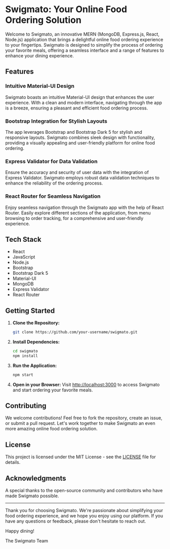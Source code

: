 
# Swigmato: Your Online Food Ordering Solution

Welcome to Swigmato, an innovative MERN (MongoDB, Express.js, React, Node.js) application that brings a delightful online food ordering experience to your fingertips. Swigmato is designed to simplify the process of ordering your favorite meals, offering a seamless interface and a range of features to enhance your dining experience.

## Features

### Intuitive Material-UI Design

Swigmato boasts an intuitive Material-UI design that enhances the user experience. With a clean and modern interface, navigating through the app is a breeze, ensuring a pleasant and efficient food ordering process.

### Bootstrap Integration for Stylish Layouts

The app leverages Bootstrap and Bootstrap Dark 5 for stylish and responsive layouts. Swigmato combines sleek design with functionality, providing a visually appealing and user-friendly platform for online food ordering.

### Express Validator for Data Validation

Ensure the accuracy and security of user data with the integration of Express Validator. Swigmato employs robust data validation techniques to enhance the reliability of the ordering process.

### React Router for Seamless Navigation

Enjoy seamless navigation through the Swigmato app with the help of React Router. Easily explore different sections of the application, from menu browsing to order tracking, for a comprehensive and user-friendly experience.

## Tech Stack

- React
- JavaScript
- Node.js
- Bootstrap
- Bootstrap Dark 5
- Material-UI
- MongoDB
- Express Validator
- React Router

## Getting Started

1. **Clone the Repository:**
   ```bash
   git clone https://github.com/your-username/swigmato.git
   ```

2. **Install Dependencies:**
   ```bash
   cd swigmato
   npm install
   ```

3. **Run the Application:**
   ```bash
   npm start
   ```

4. **Open in your Browser:**
   Visit [http://localhost:3000](http://localhost:3000) to access Swigmato and start ordering your favorite meals.

## Contributing

We welcome contributions! Feel free to fork the repository, create an issue, or submit a pull request. Let's work together to make Swigmato an even more amazing online food ordering solution.

## License

This project is licensed under the MIT License - see the [LICENSE](LICENSE) file for details.

## Acknowledgments

A special thanks to the open-source community and contributors who have made Swigmato possible.

---

Thank you for choosing Swigmato. We're passionate about simplifying your food ordering experience, and we hope you enjoy using our platform. If you have any questions or feedback, please don't hesitate to reach out.

Happy dining!

The Swigmato Team

